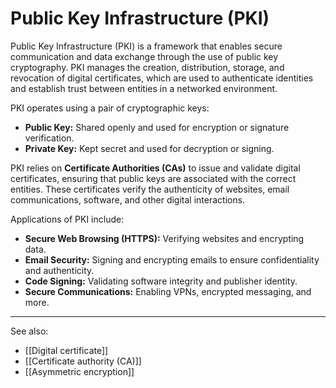
# Public Key Infrastructure (PKI)

Public Key Infrastructure (PKI) is a framework that enables secure communication and data exchange through the use of public key cryptography. PKI manages the creation, distribution, storage, and revocation of digital certificates, which are used to authenticate identities and establish trust between entities in a networked environment.

PKI operates using a pair of cryptographic keys:

- **Public Key:** Shared openly and used for encryption or signature verification.
  <br>
- **Private Key:** Kept secret and used for decryption or signing.

PKI relies on **Certificate Authorities (CAs)** to issue and validate digital certificates, ensuring that public keys are associated with the correct entities. These certificates verify the authenticity of websites, email communications, software, and other digital interactions.

Applications of PKI include:

- **Secure Web Browsing (HTTPS):** Verifying websites and encrypting data.
  <br>
- **Email Security:** Signing and encrypting emails to ensure confidentiality and authenticity.
  <br>
- **Code Signing:** Validating software integrity and publisher identity.
  <br>
- **Secure Communications:** Enabling VPNs, encrypted messaging, and more.

---

See also:

- [[Digital certificate]]
- [[Certificate authority (CA)]]
- [[Asymmetric encryption]]